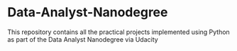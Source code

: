 # Data-Analyst-Nanodegree
This repository contains all the practical projects implemented using Python as part of the Data Analyst Nanodegree via Udacity
